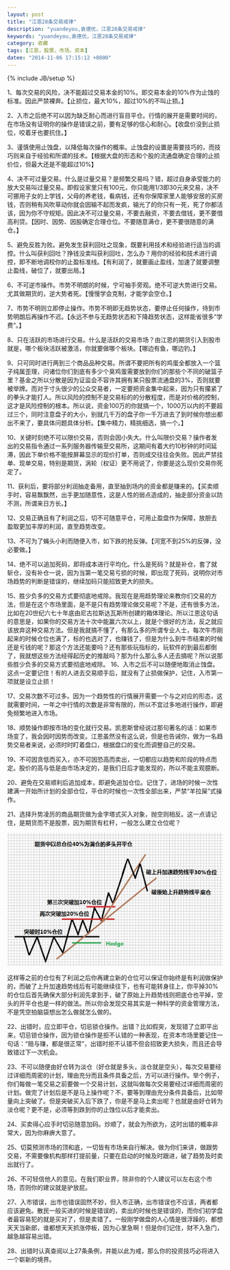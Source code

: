 ```yaml
---
layout: post
title: "江恩28条交易戒律"
description: "yuandeyou,袁德优，江恩28条交易戒律"
keywords: "yuandeyou,袁德优，江恩28条交易戒律"
category: 收藏
tags: [江恩，股票，市场，资本]
datee: "2014-11-06 17:15:12 +0800"
---
```

{% include JB/setup %}

1、每次交易的风险，决不能超过交易本金的10%。即交易本金的10%作为止蚀的标准。因此严禁裸奔。【止损位，最大10%，超过10%的不叫止损。】

2、入市之后绝不可以因为缺乏耐心而进行盲目平仓。行情的展开是需要时间的，在市场没有证明你的操作是错误之前，要有足够的信心和耐心。【收盘价没到止损位，咬着牙也要抗住。】

3、谨慎使用止蚀盘，以降低每次操作的概率。止蚀盘的设置是需要技巧的，而技巧则来自于经验和所谓的技术。【根据大盘的形态和个股的流通盘确定合理的止损价位，但最大还是不能超过10%】

<!-- more -->


4、决不可过量交易。什么是过量交易？是频繁交易吗？错，超过自身承受能力的放大交易叫过量交易。即假设家里只有100元，你只能用1/3即30元来交易，决不可挪用子女的上学钱，父母的养老钱，看病钱，还有你保障家里人能够安居的买房钱，否则稍有风吹草动你就会因输不起而发疯，输光了的你只有一死，死了你都活该，因为你不守规矩。因此决不可过量交易，不要去融资，不要去借钱，更不要借高利贷。【因时、因势、因股确定合理仓位。不要随意满仓，更不要很随意的满仓。】

5、避免反胜为败。避免发生获利回吐之现象，既要利用技术和经验进行适当的调控。什么叫获利回吐？挣钱没卖叫获利回吐，怎么办？用你的经验和技术进行调控，即不断地调校你的止盈标准线。【有利润了，就要画止盈线，加速了就要调整止盈线，破位了，就要出局。】

6、不可逆市操作。市势不明朗的时候，宁可袖手旁观。绝不可逆大势进行交易。尤其做期货的，逆大势者死。【慢慢学会克制，才能学会空仓。】

7、市势不明则立即停止操作。市势不明即无趋势状态，要停止任何操作，待到市势明朗后再操作不迟。【永远不参与无趋势状态和下降趋势状态，这样能省很多“学费”。】

8、只在活跃的市场进行交易。什么是活跃的交易市场？由江恩的期货引入到股市就是，哪个板块活跃被激活，你就要做哪个板块。【哪边有鱼，哪边钓。】

9、只可同时进行两到三个商品品种交易。所谓不要把所有的鸡蛋全都放入一个篮子纯属歪理，问诸位你们到底有多少个臭鸡蛋需要放到你们的那些个不同的破篮子里？基金之所以分散是因为证监会不容许其拥有某只股票流通盘的3%，否则就要被举牌。而对于寸头很少的公众交易者，一定要把资金集中起来，因为只有攥紧了的拳头才能打人。所以风险的控制不是交易标的的分散程度，而是对价格的控制，这才是风险控制的根本。所以说，资金100万的你就搞一个，1000万以内的不要超过三个，同时注意盘子的大小，别就几千万的盘子你一千万进去了到时候你想出都出不来了，要具体问题具体分析。【集中精力，精挑细选，搞一个。】

10、关键时刻绝不可以限价交易，否则会因小失大。什么叫限价交易？操作者发出的交易指令通过一系列服务器传输至交易所，这期间有着大约10秒钟的时间延滞，因此下单价格不能按屏幕显示的现价打单，否则成交往往会失败。因此严禁挂单、现单交易，特别是期货，涡轮（权证）更不用说了，你要是这么现价交易你死定了。

11、获利后，要将部分利润抽走备用，直至抽到场内的资金都是赚来的。【买卖顺手时，容易飘飘然，出手更加随意性，这是人性的弱点造成的，抽走部分资金以防不测，所谓来日方长。】

12、交易正确且有了利润之后，切不可随意平仓，可用止盈盘作为保障，放胆去盈取更加丰厚的利润，直至趋势改变。

13、不可为了蝇头小利而随便入市，如下跌的抢反弹。【河宽不到25%的反弹，没必要做。】

14、绝不可以追加死码，即将成本进行平均化。什么是死码？就是补仓，套了就斩仓，没有补仓一说，因为当第一笔交易亏损的时候，即出现了死码，说明你对市场趋势的判断是错误的，继续加码只能招致更大的损失。

15、胜少负多的交易方式要彻底地戒除。我现在是用趋势理论来教你们交易的方法，但是在这个市场里面，是不是只有趋势理论做交易呢？不是，还有很多方法，比如在20世纪六七十年底由尼古拉斯达瓦斯所创建的箱体理论。所以江恩这句话的意思是，如果你的交易方法十次中能赢六次以上，就是个很好的方法，反之就应该放弃这种交易方法。但是我就搞不懂了，有那么多的所谓专业人士，每次牛市刚起来的时候仓位也满了，标的也选对了，也赚钱了，但是为什么到牛市结束的时候还是亏钱的呢？那这个方法还能要吗？还有那些玩指标的，玩软件的到最后都倒了，我就想这些方法经得起历史的推敲吗？那为什么那么多人还去搞呢？所以说那些胜少负多的交易方式要彻底地戒除。
16、入市之后不可以随便地取消止蚀盘。这点一定要记住！有的人进去交易顺手后，就没有了止损做保护，记住，入市第一项就是设立止损！

17、交易次数不可过多。因为一个趋势性的行情展开需要一个与之对应的形态，这就需要时间，一年之中行情的次数是非常有限的，所以不宜过多地进行操作，即避免频繁地进入市场。

18、顺势操作即按市场的变化就行交易。凯恩斯曾经说过那句著名的话：如果市场变了，我会因时因势而改变。江恩虽然没有这么说，但是也告诫你，做为一名趋势交易者来说，必须时时盯着盘口，根据盘口的变化而调整自己的交易。

19、不可因贪低而买入，亦不可因恐高而卖出，一切都应以趋势和阶段的特点而定。股价的高与低是由市场决定的，是我们日后才能发现的，所以不能主观臆断。

20、避免在交易顺利后追加成本，即避免追加仓位。记住了，进场的时候一次性建满一开始所计划的全部仓位，平仓的时候也一次性全部出来，严禁“羊拉屎”式操作。

21、选择升势凌厉的商品期货做为金字塔式买入对象，抛空则相反。这一点请记住，是期货而不是股票，因为期货有杠杆，一般怎么建立仓位呢？

![洪恩](/assets/images/jn.jpe)

这样等之前的仓位有了利润之后你再建立新的仓位可以保证你始终是有利润做保护的，而破了上升加速趋势线后有可能继续往下，也有可能转身往上，你平掉30%的仓位后首先确保大部分利润先拿到手，破了原始上升趋势线则把底仓也平掉，空头的开平仓也是一样的做法。所以你会发现交易其实是一种科学的资金管理方法，不是凭空拍脑袋想出怎么做就怎么做的。

22、出错时，应立即平仓，切忌锁仓操作。出错？比如假突，发现错了立即平出来，切忌锁仓操作，因为锁仓操作是拒不认错的一种表现，在资本市场里要记住一句话：“赔与赚，都是很正常”，出错时拒不认错不但会招致更大损失，而且还会导致错过下一次机会。

23、不可以随便由好仓转为淡仓（好仓就是多头，淡仓就是空头），每次交易要经过详细而周密的计划，理由充分而且条件具备之后，方可以进行操作。举个例子，你们每做一笔交易之前要做一个交易计划，这就叫做每次交易要经过详细而周密的计划。做完了计划后是不是马上操作呢？不，要等到理由充分条件具备后，比如带量向上突破了。但是突破买入后下跌了，你是不是马上卖出呢？也就是由好仓转为淡仓呢？更不是，必须等到跌到你的止蚀位以后才能卖出。

24、买卖得心应手时切忌随意加码。炒顺了，就会为所欲为，这时出错的概率非常大，因为你麻痹大意了。

25、切莫预测市场的顶和底，一切皆有市场来自行解决。做为你们来讲，做跟势交易，不需要像机构那样打提前量，只要在启动的时候及时跟进，破了趋势及时卖出就行了。

26、不可轻信他人的意见。在我们职业界，除非你的个人建议可以左右这个市场，否则你的建议就是驴放屁。

27、入市错误，出市也错误固然不妙，但入市正确，出市错误也不应该，两者都应该避免。散民一般买进的时候是错误的，卖出的时候也是错误的，而你们初学盘者最容易犯的就是买对了，但是卖错了。一般刚学做盘的人心情是很浮躁的，都想天天当新郎，谁都想天天抓涨停板，因为心里急啊！但是你们记住，财不入急门，越急越容易出错。

28、出错时认真查阅以上27条条例，并能以此为戒，那么你的投资技巧必将进入一个崭新的境界。
 
